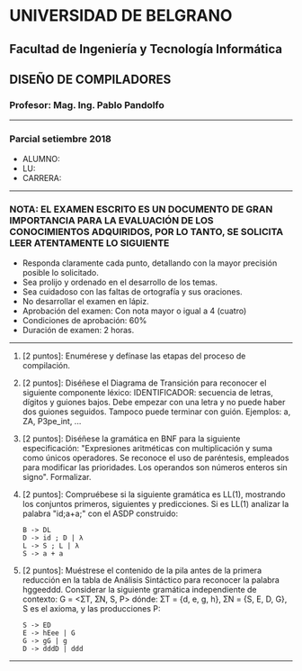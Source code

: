 # UNIVERSIDAD DE BELGRANO

## Facultad de Ingeniería y Tecnología Informática

## DISEÑO DE COMPILADORES

### Profesor: Mag. Ing. Pablo Pandolfo

---

### Parcial setiembre 2018

* ALUMNO:  
* LU:
* CARRERA:

---

### NOTA: EL EXAMEN ESCRITO ES UN DOCUMENTO DE GRAN IMPORTANCIA PARA LA EVALUACIÓN DE LOS CONOCIMIENTOS ADQUIRIDOS, POR LO TANTO, SE SOLICITA LEER ATENTAMENTE LO SIGUIENTE

* Responda claramente cada punto, detallando con la mayor precisión posible lo solicitado.
* Sea prolijo y ordenado en el desarrollo de los temas.
* Sea cuidadoso con las faltas de ortografía y sus oraciones.
* No desarrollar el examen en lápiz.
* Aprobación del examen: Con nota mayor o igual a 4 (cuatro)
* Condiciones de aprobación: 60%
* Duración de examen: 2 horas.

---

1. [2 puntos]: Enumérese y defínase las etapas del proceso de compilación.
1. [2 puntos]: Diséñese el Diagrama de Transición para reconocer el siguiente componente léxico: IDENTIFICADOR: secuencia de letras, dígitos y guiones bajos. Debe empezar con una letra y no puede haber dos guiones seguidos. Tampoco puede terminar con guión. Ejemplos: a, ZA, P3pe_int, ...
1. [2 puntos]: Diséñese la gramática en BNF para la siguiente especificación: "Expresiones aritméticas con multiplicación y suma como únicos operadores. Se reconoce el uso de paréntesis, empleados para modificar las prioridades. Los operandos son números enteros sin signo". Formalizar.
1. [2 puntos]: Compruébese si la siguiente gramática es LL(1), mostrando los conjuntos primeros, siguientes y predicciones. Si es LL(1) analizar la palabra "id;a+a;" con el ASDP construido:

    ```grammar
    B -> DL
    D -> id ; D | λ
    L -> S ; L | λ
    S -> a + a
    ```

1. [2 puntos]: Muéstrese el contenido de la pila antes de la primera reducción en la tabla de Análisis Sintáctico para reconocer la palabra hggeeddd. Considerar la siguiente gramática independiente de contexto: G = <ƩT, ƩN, S, P> dónde: ƩT = {d, e, g, h}, ƩN = {S, E, D, G}, S es el axioma, y las producciones P:

    ```grammar
    S -> ED
    E -> hEee | G 
    G -> gG | g 
    D -> dddD | ddd
    ```

---
